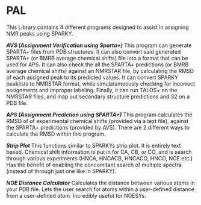 # PAL
This Library contains 4 different programs designed to assist in assigning NMR peaks using SPARKY. 

***AVS (Assignment Verification using Sparta+)***
This program can generate SPARTA+ files from PDB structures. 
It can also convert said generated SPARTA+ (or BMRB average chemical shifts) file into a format that can be used for APS. 
It can also check the all the SPARTA+ predictions (or BMRB average chemical shifts) against an NMRSTAR file, by calculating the RMSD of each assigned peak to its predicted values. 
It can convert SPARKY peaklists to NMRSTAR format, while simulatameously checking for incorrect assignments and improper labeling. 
Finally, it can run TALOS+ on the NMRSTAR files, and map out secondary structure predictions and S2 on a PDB file. 

***APS (Assignment Prediction using SPARTA+)***
This program calculates the RMSD of of experimental chemical shifts (provided via a text file), against the SPARTA+ predictions (provided by AVS). 
There are 2 different ways to calculate the RMSD within this program. 

***Strip Plot***
This functions similar to SPARKYs strip plot. It is entirely text based. 
Chemical shift information is put in for CA, CB, or CO, and is search through various experiments (HNCA, HNCACB, HNCACO, HNCO, NOE etc.)
Has the benefit of enabling the concomitant search of multiple spectra (instead of through just one like in SPARKY). 

***NOE Distance Calculator***
Calculates the distance between various atoms in your PDB file. Lets the user search for atoms within a user-defined distance from a user-defined atom. 
Incredibly useful for NOESYs. 
